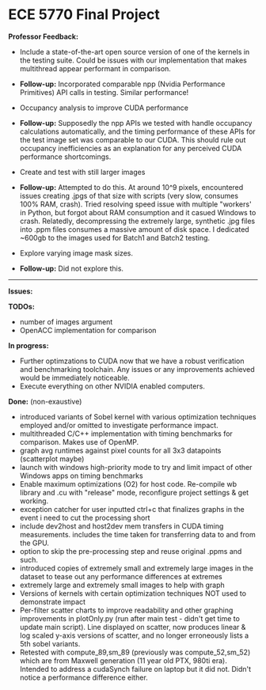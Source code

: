 # ECE 5770 Final Project

**Professor Feedback:**
- Include a state-of-the-art open source version of one of the kernels in the testing suite. Could be issues with our implementation that makes multithread appear performant in comparison.
- **Follow-up:** Incorporated comparable npp (Nvidia Performance Primitives) API calls in testing. Similar performance! 

- Occupancy analysis to improve CUDA performance
- **Follow-up:** Supposedly the npp APIs we tested with handle occupancy calculations automatically, and the timing performance of these APIs for the test image set was comparable to our CUDA. This should rule out occupancy inefficiencies as an explanation for any perceived CUDA performance shortcomings. 

- Create and test with still larger images
- **Follow-up:** Attempted to do this. At around 10^9 pixels, encountered issues creating .jpgs of that size with scripts (very slow, consumes 100% RAM, crash). Tried resolving speed issue with multiple "workers' in Python, but forgot about RAM consumption and it casued Windows to crash. Relatedly, decompressing the extremely large, synthetic .jpg files into .ppm files consumes a massive amount of disk space. I dedicated ~600gb to the images used for Batch1 and Batch2 testing. 

- Explore varying image mask sizes.
- **Follow-up:** Did not explore this. 

*********************************************************************************************
**Issues:**

**TODOs:**
- number of images argument 
- OpenACC implementation for comparison

**In progress:**
- Further optimzations to CUDA now that we have a robust verification and benchmarking toolchain. Any issues or any improvements achieved would be immediately noticeable. 
- Execute everything on other NVIDIA enabled computers. 

**Done:** (non-exaustive) 
- introduced variants of Sobel kernel with various optimization techniques employed and/or omitted to investigate performance impact. 
- multithreaded C/C++ implementation with timing benchmarks for comparison. Makes use of OpenMP. 
- graph avg runtimes against pixel counts for all 3x3 datapoints (scatterplot maybe)
- launch with windows high-priority mode to try and limit impact of other Windows apps on timing benchmarks
- Enable maximum optimizations (O2) for host code. Re-compile wb library and .cu with "release" mode, reconfigure project settings & get working. 
- exception catcher for user inputted ctrl+c that finalizes graphs in the event i need to cut the processing short
- include dev2host and host2dev mem transfers in CUDA timing measurements. includes the time taken for transferring data to and from the GPU. 
- option to skip the pre-processing step and reuse original .ppms and such. 
- introduced copies of extremely small and extremely large images in the dataset to tease out any performance differences at extremes 
- extremely large and extremely small images to help with graph 
- Versions of kernels with certain optimization techniques NOT used to demonstrate impact
- Per-filter scatter charts to improve readability and other graphing improvements in plotOnly.py (run after main test - didn't get time to update main script). Line displayed on scatter, now produces linear & log scaled y-axis versions of scatter, and no longer erroneously lists a 5th sobel variants. 
- Retested with compute_89,sm_89 (previously was compute_52,sm_52) which are from Maxwell generation (11 year old PTX, 980ti era). Intended to address a cudaSynch failure on laptop but it did not. Didn't notice a performance difference either. 
